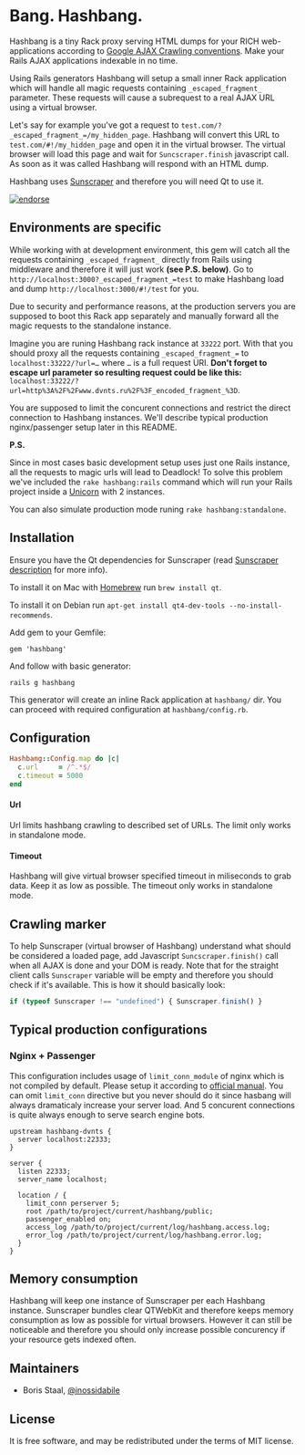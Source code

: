# Bang. Hashbang.

Hashbang is a tiny Rack proxy serving HTML dumps for your RICH web-applications according to 
[Google AJAX Crawling conventions](http://code.google.com/web/ajaxcrawling/). Make your Rails AJAX applications indexable in no time.

Using Rails generators Hashbang will setup a small inner Rack application which will handle all magic requests containing `_escaped_fragment_` parameter. These requests will cause a subrequest to a real AJAX URL using a virtual browser. 

Let's say for example you've got a request to `test.com/?_escaped_fragment_=/my_hidden_page`. Hashbang will convert this URL to `test.com/#!/my_hidden_page` and open it in the virtual browser. The virtual browser will load this page and wait for `Suncscraper.finish` javascript call. As soon as it was called Hashbang will respond with an HTML dump.

Hashbang uses [Sunscraper](http://github.com/inossidabile/sunscraper) and therefore you will need Qt to use it.

[![endorse](http://api.coderwall.com/inossidabile/endorsecount.png)](http://coderwall.com/inossidabile)

## Environments are specific

While working with at development environment, this gem will catch all the requests containing `_escaped_fragment_` directly from Rails using middleware and therefore it will just work **(see P.S. below)**. Go to `http://localhost:3000?_escaped_fragment_=test` to make Hashbang load and dump `http://localhost:3000/#!/test` for you.

Due to security and performance reasons, at the production servers you are supposed to boot this Rack app separately and manually forward all the magic requests to the standalone instance.

Imagine you are runing Hashbang rack instance at `33222` port. With that you should proxy all the requests containing `_escaped_fragment_=` to `localhost:33222/?url=…` where `…` is a full request URI. **Don't forget to escape url parameter so resulting request could be like this:** `localhost:33222/?url=http%3A%2F%2Fwww.dvnts.ru%2F%3F_encoded_fragment_%3D`.

You are supposed to limit the concurent connections and restrict the direct connection to Hashbang instances. We'll describe typical production nginx/passenger setup later in this README.

**P.S.**

Since in most cases basic development setup uses just one Rails instance, all the requests to magic urls will lead to Deadlock! To solve this problem we've included the `rake hashbang:rails` command which will run your Rails project inside a [Unicorn](http://unicorn.bogomips.org/) with 2 instances.

You can also simulate production mode runing `rake hashbang:standalone`.

## Installation

Ensure you have the Qt dependencies for Sunscraper (read [Sunscraper description](http://github.com/roundlake/sunscraper/) for more info).

To install it on Mac with [Homebrew](http://mxcl.github.com/homebrew/) run `brew install qt`. 

To install it on Debian run `apt-get install qt4-dev-tools --no-install-recommends`.

Add gem to your Gemfile:

```
gem 'hashbang'
```

And follow with basic generator:

```
rails g hashbang
```

This generator will create an inline Rack application at `hashbang/` dir. You can proceed with required configuration at `hashbang/config.rb`.

## Configuration

```ruby
Hashbang::Config.map do |c|
  c.url     = /^.*$/
  c.timeout = 5000
end
```

#### Url

Url limits hashbang crawling to described set of URLs. The limit only works in standalone mode.

#### Timeout

Hashbang will give virtual browser specified timeout in miliseconds to grab data. Keep it as low as possible. The timeout only works in standalone mode.

## Crawling marker

To help Sunscraper (virtual browser of Hashbang) understand what should be considered a loaded page, add Javascript `Suncscraper.finish()` call when all AJAX is done and your DOM is ready. Note that for the straight client calls `Sunscraper` variable will be empty and therefore you should check if it's available. This is how it should basically look:

```javascript
if (typeof Sunscraper !== "undefined") { Sunscraper.finish() }
```

## Typical production configurations

### Nginx + Passenger

This configuration includes usage of `limit_conn_module` of nginx which is not compiled by default. Please setup it according to [official manual](http://nginx.org/en/docs/http/ngx_http_limit_conn_module.html). You can omit `limit_conn` directive but you never should do it since hasbang will always dramaticaly increase your server load. And 5 concurent connections is quite always enough to serve search engine bots.

```
upstream hashbang-dvnts {
  server localhost:22333;
}

server {
  listen 22333;
  server_name localhost;

  location / {
    limit_conn perserver 5;
    root /path/to/project/current/hashbang/public;
    passenger_enabled on;
    access_log /path/to/project/current/log/hashbang.access.log;
    error_log /path/to/project/current/log/hashbang.error.log;
  }
}
```

## Memory consumption

Hashbang will keep one instance of Sunscraper per each Hashbang instance. Sunscraper  bundles clear QTWebKit and therefore keeps memory consumption as low as possible for virtual browsers. However it can still be noticeable and therefore you should only increase possible concurency if your resource gets indexed often.

## Maintainers

* Boris Staal, [@inossidabile](http://staal.io)

## License

It is free software, and may be redistributed under the terms of MIT license.